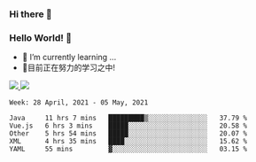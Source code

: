 ### Hi there 👋
### Hello World! 🙌

- 🌱 I’m currently learning ...
- 📖目前正在努力的学习之中!

<a href="https://github.com/anuraghazra/github-readme-stats">
  <img src="https://github-readme-stats.vercel.app/api?username=keyboardWithDream&show_icons=true&repo=github-readme-stats" />
</a>
<a href="https://github.com/anuraghazra/convoychat">
  <img src="https://github-readme-stats.vercel.app/api/top-langs/?username=keyboardWithDream&layout=compact&repo=convoychat" />
</a>



<!--START_SECTION:waka-->
```text
Week: 28 April, 2021 - 05 May, 2021

Java     11 hrs 7 mins   █████████▒░░░░░░░░░░░░░░░   37.79 % 
Vue.js   6 hrs 3 mins    █████░░░░░░░░░░░░░░░░░░░░   20.58 % 
Other    5 hrs 54 mins   █████░░░░░░░░░░░░░░░░░░░░   20.07 % 
XML      4 hrs 35 mins   ████░░░░░░░░░░░░░░░░░░░░░   15.62 % 
YAML     55 mins         ▓░░░░░░░░░░░░░░░░░░░░░░░░   03.15 % 
```
<!--END_SECTION:waka-->
